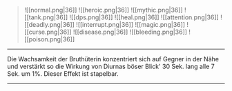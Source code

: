 > ![[normal.png|36]] ![[heroic.png|36]] ![[mythic.png|36]]
> ![[tank.png|36]] ![[dps.png|36]] ![[heal.png|36]]
> ![[attention.png|36]] ![[deadly.png|36]] ![[interrupt.png|36]]
> ![[magic.png|36]] ![[curse.png|36]] ![[disease.png|36]] ![[bleeding.png|36]] ![[poison.png|36]] 

***
Die Wachsamkeit der Bruthüterin konzentriert sich auf Gegner in der Nähe und verstärkt so die Wirkung von Diurnas böser Blick' 30 Sek. lang alle 7 Sek. um 1%. Dieser Effekt ist stapelbar.


***